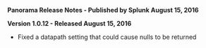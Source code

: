 **Panorama Release Notes - Published by Splunk August 15, 2016**


**Version 1.0.12 - Released August 15, 2016**

* Fixed a datapath setting that could cause nulls to be returned
